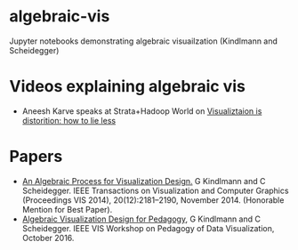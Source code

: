 # algebraic-vis
Jupyter notebooks demonstrating algebraic visuailzation (Kindlmann and Scheidegger)

# Videos explaining algebraic vis
* Aneesh Karve speaks at Strata+Hadoop World on [Visualiztaion is distorition: how to lie less](https://www.youtube.com/watch?v=ddCEgJKdDLk)

# Papers
* [An Algebraic Process for Visualization Design.](http://people.cs.uchicago.edu/~glk/pubs/pdf/Kindlmann-AlgebraicVisDesign-VIS-2014.pdf) G Kindlmann and C Scheidegger. IEEE Transactions on Visualization and Computer Graphics (Proceedings VIS 2014), 20(12):2181–2190, November 2014. (Honorable Mention for Best Paper). 
* [Algebraic Visualization Design for Pedagogy](http://people.cs.uchicago.edu/~glk/pubs/pdf/Kindlmann-AlgebraicVisPedagogy-PDV-2016.pdf), G Kindlmann and C Scheidegger. IEEE VIS Workshop on Pedagogy of Data Visualization, October 2016. 
